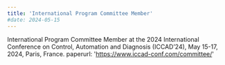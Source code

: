 ```yaml
---
title: 'International Program Committee Member'
#date: 2024-05-15
---
```


International Program Committee Member at the 2024 International Conference on Control, Automation and Diagnosis (ICCAD’24), May 15-17, 2024, Paris, France.
paperurl: 'https://www.iccad-conf.com/committee/'
